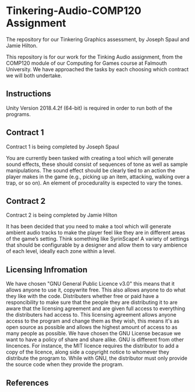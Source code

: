 # Tinkering-Audio-COMP120 Assignment
The repository for our Tinkering Graphics assessment, by Joseph Spaul and Jamie Hilton.

This repository is for our work for the Tinking Audio assignment, from the COMP120 module of our Computing for Games course at Falmouth University. We have approached the tasks by each choosing which contract we will both undertake.

## Instructions

Unity Version 2018.4.2f (64-bit) is required in order to run both of the programs.


## Contract 1
Contract 1 is being completed by Joseph Spaul

You are currently been tasked with creating a tool which will generate sound
effects, these should consist of sequences of tone as well as sample manipulations. The sound effect should be clearly tied to an action the player makes in
the game (e.g., picking up an item, attacking, walking over a trap, or so on).
An element of procedurality is expected to vary the tones.

## Contract 2
Contract 2 is being completed by Jamie Hilton

It has been decided that you need to make a tool which will generate ambient
audio tracks to make the player feel like they are in different areas of the
game’s setting. Think something like SyrinScape! A variety of settings that
should be configurable by a designer and allow them to vary ambience of
each level, ideally each zone within a level.

## Licensing Infromation 
We have chosen "GNU General Public Licence v3.0" this means that it allows anyone to use it, copywrite free. This also allows anyone to do what they like with the code. Distributers whether free or paid have a responcibility to make sure that the people they are distributing it to are aware that the licensing agreement and are given full access to everything the distributers had access to. This licensing agreement allows anyone access to the program and change them as they wish, this means it's as open source as possible and allows the highest amount of access to as many people as possible. We have chosen the GNU License becasue we want to have a policy of share and share alike. GNU is different from other lincences. For instance, the MIT licence  requires the distributor to add a copy of the licence, along side a copyright notice to whomever they distribute the program to. While with GNU, the distributor must only provide the source code when they provide the program.

## References 
